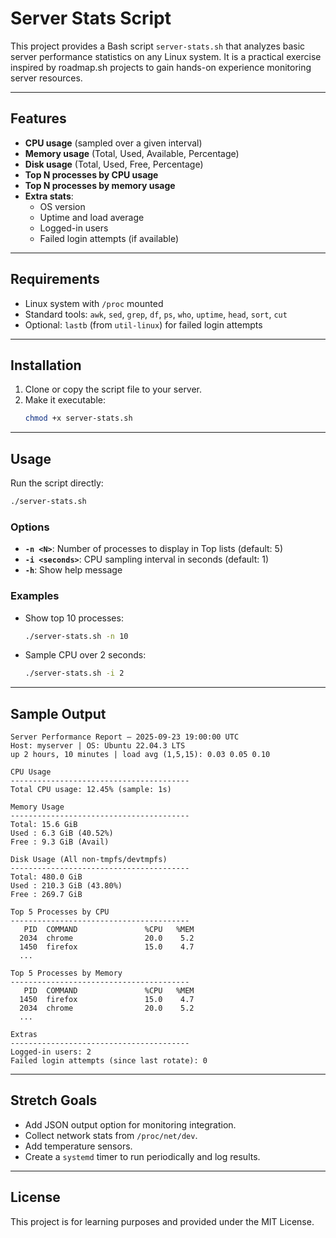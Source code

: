 # Server Stats Script

This project provides a Bash script `server-stats.sh` that analyzes basic server performance statistics on any Linux system. It is a practical exercise inspired by roadmap.sh projects to gain hands-on experience monitoring server resources.

---

## Features
- **CPU usage** (sampled over a given interval)
- **Memory usage** (Total, Used, Available, Percentage)
- **Disk usage** (Total, Used, Free, Percentage)
- **Top N processes by CPU usage**
- **Top N processes by memory usage**
- **Extra stats**:
  - OS version
  - Uptime and load average
  - Logged-in users
  - Failed login attempts (if available)

---

## Requirements
- Linux system with `/proc` mounted
- Standard tools: `awk`, `sed`, `grep`, `df`, `ps`, `who`, `uptime`, `head`, `sort`, `cut`
- Optional: `lastb` (from `util-linux`) for failed login attempts

---

## Installation
1. Clone or copy the script file to your server.
2. Make it executable:
   ```bash
   chmod +x server-stats.sh
   ```

---

## Usage
Run the script directly:
```bash
./server-stats.sh
```

### Options
- **`-n <N>`**: Number of processes to display in Top lists (default: 5)
- **`-i <seconds>`**: CPU sampling interval in seconds (default: 1)
- **`-h`**: Show help message

### Examples
- Show top 10 processes:
  ```bash
  ./server-stats.sh -n 10
  ```

- Sample CPU over 2 seconds:
  ```bash
  ./server-stats.sh -i 2
  ```

---

## Sample Output
```text
Server Performance Report — 2025-09-23 19:00:00 UTC
Host: myserver | OS: Ubuntu 22.04.3 LTS
up 2 hours, 10 minutes | load avg (1,5,15): 0.03 0.05 0.10

CPU Usage
----------------------------------------
Total CPU usage: 12.45% (sample: 1s)

Memory Usage
----------------------------------------
Total: 15.6 GiB
Used : 6.3 GiB (40.52%)
Free : 9.3 GiB (Avail)

Disk Usage (All non-tmpfs/devtmpfs)
----------------------------------------
Total: 480.0 GiB
Used : 210.3 GiB (43.80%)
Free : 269.7 GiB

Top 5 Processes by CPU
----------------------------------------
   PID  COMMAND               %CPU   %MEM
  2034  chrome                20.0    5.2
  1450  firefox               15.0    4.7
  ...

Top 5 Processes by Memory
----------------------------------------
   PID  COMMAND               %CPU   %MEM
  1450  firefox               15.0    4.7
  2034  chrome                20.0    5.2
  ...

Extras
----------------------------------------
Logged-in users: 2
Failed login attempts (since last rotate): 0
```

---

## Stretch Goals
- Add JSON output option for monitoring integration.
- Collect network stats from `/proc/net/dev`.
- Add temperature sensors.
- Create a `systemd` timer to run periodically and log results.

---

## License
This project is for learning purposes and provided under the MIT License.
